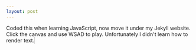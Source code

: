 ```yaml
---
layout: post
---
```

Coded this when learning JavaScript, now move it under my Jekyll website. 
Click the canvas and use WSAD to play.
Unfortunately I didn't learn how to render text.
<canvas id="RightCanvas" width="300" height="600" style="border:1px solid #d3d3d3;"></canvas>
<script src="{{ base.url | prepend: site.url }}/myasset/tetris.js"></script>
<script>TetrisMain();</script>